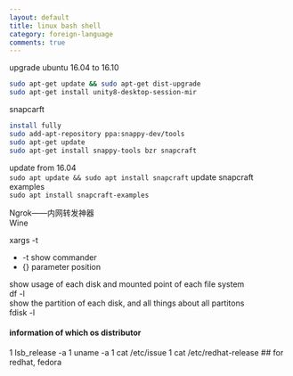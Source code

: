 ```yaml
--- 
layout: default
title: linux bash shell
category: foreign-language
comments: true
---
```



upgrade ubuntu 16.04 to 16.10  
```bash    
sudo apt-get update && sudo apt-get dist-upgrade  
sudo apt-get install unity8-desktop-session-mir  
```

snapcarft  
```bash
install fully  
sudo add-apt-repository ppa:snappy-dev/tools  
sudo apt-get update  
sudo apt-get install snappy-tools bzr snapcraft  
```

update from 16.04  
`sudo apt update && sudo apt install snapcraft`
update snapcraft examples  
`sudo apt install snapcraft-examples`

Ngrok——内网转发神器  
Wine  

xargs -t 

* -t show commander
* {} parameter position

show usage of each disk and mounted point of each file system  
df -l  
show the partition of each disk, and all things about all partitons  
fdisk -l  

#### information of which os distributor  
1 lsb_release -a 
1 uname -a
1 cat /etc/issue
1 cat /etc/redhat-release ## for redhat, fedora
